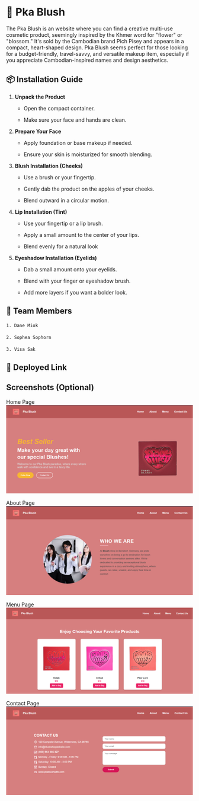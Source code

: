 # 🌸 Pka Blush 

The Pka Blush is an website where you can find a creative multi-use cosmetic product, seemingly inspired by the Khmer word for "flower" or "blossom." It's sold by the Cambodian brand Pich Pisey and appears in a compact, heart-shaped design.
Pka Blush seems perfect for those looking for a budget-friendly, travel-savvy, and versatile makeup item, especially if you appreciate Cambodian-inspired names and design aesthetics.

## 📦 Installation Guide

1. **Unpack the Product**

    + Open the compact container.

    + Make sure your face and hands are clean.

2. **Prepare Your Face**

    + Apply foundation or base makeup if needed.

    + Ensure your skin is moisturized for smooth blending.

3. **Blush Installation (Cheeks)**

    + Use a brush or your fingertip.

    + Gently dab the product on the apples of your cheeks.

    + Blend outward in a circular motion.

4. **Lip Installation (Tint)**

    + Use your fingertip or a lip brush.

    + Apply a small amount to the center of your lips.

    + Blend evenly for a natural look

5. **Eyeshadow Installation (Eyelids)**

    + Dab a small amount onto your eyelids.

    + Blend with your finger or eyeshadow brush.

    + Add more layers if you want a bolder look.

##  👥 Team Members

    1. Dane Miok

    2. Sophea Sophorn

    3. Visa Sak

## 📎 Deployed Link



##  Screenshots (Optional)

Home Page
![alt text](./image/home.png)

About Page
![alt text](./image/about.png)

Menu Page
![alt text](./image/menu.png)

Contact Page
![alt text](./image/contact.png)